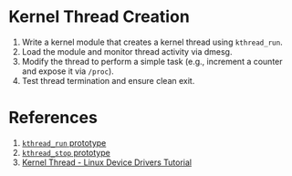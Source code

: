 # Kernel Thread Creation

1. Write a kernel module that creates a kernel thread using `kthread_run`.
2. Load the module and monitor thread activity via dmesg.
3. Modify the thread to perform a simple task (e.g., increment a counter and expose it via `/proc`).
4. Test thread termination and ensure clean exit.

# References

1. [`kthread_run` prototype](https://elixir.bootlin.com/linux/v6.15.4/source/include/linux/kthread.h#L42)
2. [`kthread_stop` prototype](https://elixir.bootlin.com/linux/v6.15.4/source/kernel/kthread.c#L763)
3. [Kernel Thread - Linux Device Drivers Tutorial](https://embetronicx.com/tutorials/linux/device-drivers/linux-device-drivers-tutorial-kernel-thread/)
